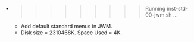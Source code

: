 * >>>>>>>>> Running inst-std-00-jwm.sh ...
  * Add default standard menus in JWM.
  * Disk size = 2310468K. Space Used = 4K.
